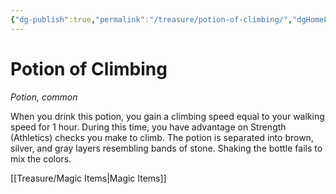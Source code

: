 ```yaml
---
{"dg-publish":true,"permalink":"/treasure/potion-of-climbing/","dgHomeLink":false,"dgPassFrontmatter":true}
---
```



# Potion of Climbing

*Potion, common*

When you drink this potion, you gain a climbing speed equal to your walking speed for 1 hour. During this time, you have advantage on Strength (Athletics) checks you make to climb. The potion is separated into brown, silver, and gray layers resembling bands of stone. Shaking the bottle fails to mix the colors.


[[Treasure/Magic Items|Magic Items]]